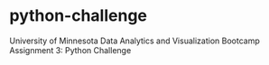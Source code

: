 # python-challenge

University of Minnesota
Data Analytics and Visualization Bootcamp
Assignment 3: Python Challenge
